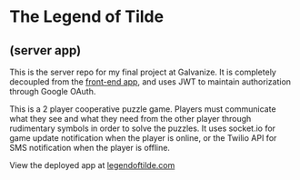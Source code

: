 # The Legend of Tilde
## (server app)

This is the server repo for my final project at Galvanize. It is completely decoupled from the [front-end app](https://www.github.com/skuttleman/capstone-front-end), and uses JWT to maintain authorization through Google OAuth.

This is a 2 player cooperative puzzle game. Players must communicate what they see and what they need from the other player through rudimentary symbols in order to solve the puzzles. It uses socket.io for game update notification when the player is online, or the Twilio API for SMS notification when the player is offline.

View the deployed app at [legendoftilde.com](https://legendoftilde.com)
